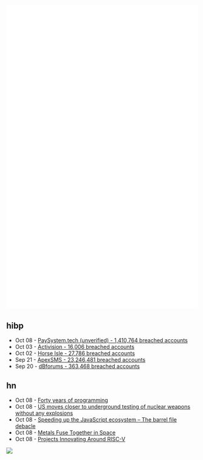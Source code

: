 ![Metrics](https://raw.githubusercontent.com/phixion/phixion/master/metrics.svg)

## hibp

<!--
for https://github.com/phixion/phixion/blob/main/.github/workflows/feeds.yml
-->
<!--START_SECTION:haveibeenpwnd-->
- Oct 08 - [PaySystem.tech (unverified) - 1,410,764 breached accounts](https://haveibeenpwned.com/PwnedWebsites#PaySystemTech)
- Oct 03 - [Activision - 16,006 breached accounts](https://haveibeenpwned.com/PwnedWebsites#Activision)
- Oct 02 - [Horse Isle - 27,786 breached accounts](https://haveibeenpwned.com/PwnedWebsites#HorseIsle)
- Sep 21 - [ApexSMS - 23,246,481 breached accounts](https://haveibeenpwned.com/PwnedWebsites#ApexSMS)
- Sep 20 - [dBforums - 363,468 breached accounts](https://haveibeenpwned.com/PwnedWebsites#dBforums)
<!--END_SECTION:haveibeenpwnd-->

## hn

<!--
for https://github.com/phixion/phixion/blob/main/.github/workflows/feeds.yml
-->
<!--START_SECTION:hn-->
- Oct 08 - [Forty years of programming](https://fabiensanglard.net/40/index.html)
- Oct 08 - [US moves closer to underground testing of nuclear weapons without any explosions](https://qz.com/us-moves-closer-to-underground-testing-of-nuclear-weapo-1850904934)
- Oct 08 - [Speeding up the JavaScript ecosystem – The barrel file debacle](https://marvinh.dev/blog/speeding-up-javascript-ecosystem-part-7/)
- Oct 08 - [Metals Fuse Together in Space](https://www.spacecentre.nz/resources/facts/physics/metals-fuse.html)
- Oct 08 - [Projects Innovating Around RISC-V](https://thechipletter.substack.com/p/seven-projects-innovating-around)
<!--END_SECTION:hn-->

<!--
for https://yhype.me
-->
![](https://hit.yhype.me/github/profile?user_id=13013670)

